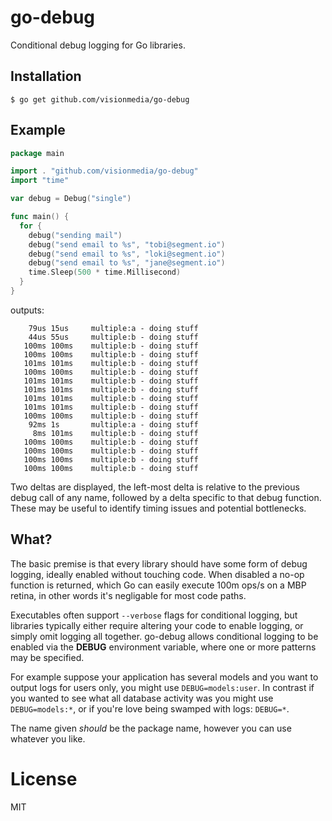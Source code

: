 
# go-debug

 Conditional debug logging for Go libraries.

## Installation

```
$ go get github.com/visionmedia/go-debug
```

## Example

```go
package main

import . "github.com/visionmedia/go-debug"
import "time"

var debug = Debug("single")

func main() {
  for {
    debug("sending mail")
    debug("send email to %s", "tobi@segment.io")
    debug("send email to %s", "loki@segment.io")
    debug("send email to %s", "jane@segment.io")
    time.Sleep(500 * time.Millisecond)
  }
}
```

outputs:

```
    79us 15us     multiple:a - doing stuff
    44us 55us     multiple:b - doing stuff
   100ms 100ms    multiple:b - doing stuff
   100ms 100ms    multiple:b - doing stuff
   101ms 101ms    multiple:b - doing stuff
   100ms 100ms    multiple:b - doing stuff
   101ms 101ms    multiple:b - doing stuff
   101ms 101ms    multiple:b - doing stuff
   101ms 101ms    multiple:b - doing stuff
   101ms 101ms    multiple:b - doing stuff
   100ms 100ms    multiple:b - doing stuff
    92ms 1s       multiple:a - doing stuff
     8ms 101ms    multiple:b - doing stuff
   100ms 100ms    multiple:b - doing stuff
   100ms 100ms    multiple:b - doing stuff
   100ms 100ms    multiple:b - doing stuff
   100ms 100ms    multiple:b - doing stuff
```

Two deltas are displayed, the left-most delta is relative to the previous debug call of any name, followed by a delta specific to that debug function. These may be useful to identify timing issues and potential bottlenecks.

## What?

 The basic premise is that every library should have some form of debug logging,
 ideally enabled without touching code. When disabled a no-op function is returned,
 which Go can easily execute 100m ops/s on a MBP retina, in other words it's negligable for most code paths.

 Executables often support `--verbose` flags for conditional logging, but
 libraries typically either require altering your code to enable logging,
 or simply omit logging all together. go-debug allows conditional logging
 to be enabled via the __DEBUG__ environment variable, where one or more
 patterns may be specified.

 For example suppose your application has several models and you want
 to output logs for users only, you might use `DEBUG=models:user`. In contrast
 if you wanted to see what all database activity was you might use `DEBUG=models:*`,
 or if you're love being swamped with logs: `DEBUG=*`.

 The name given _should_ be the package name, however you can use whatever you like.

# License

MIT